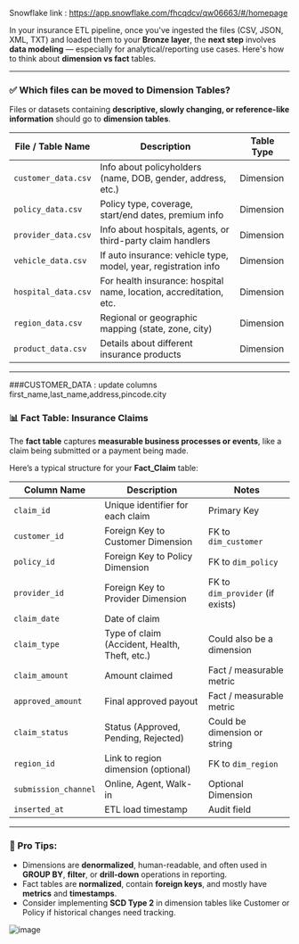Snowflake link :
https://app.snowflake.com/fhcqdcv/qw06663/#/homepage

 In your insurance ETL pipeline, once you've ingested the files (CSV, JSON, XML, TXT) and loaded them to your **Bronze layer**, the **next step** involves **data modeling** — especially for analytical/reporting use cases. Here's how to think about **dimension vs fact** tables.

---

### ✅ **Which files can be moved to Dimension Tables?**

Files or datasets containing **descriptive, slowly changing, or reference-like information** should go to **dimension tables**.

| File / Table Name       | Description                                                              | Table Type    |
|-------------------------|--------------------------------------------------------------------------|---------------|
| `customer_data.csv`     | Info about policyholders (name, DOB, gender, address, etc.)              | Dimension     |
| `policy_data.csv`       | Policy type, coverage, start/end dates, premium info                     | Dimension     |
| `provider_data.csv`     | Info about hospitals, agents, or third-party claim handlers              | Dimension     |
| `vehicle_data.csv`      | If auto insurance: vehicle type, model, year, registration info          | Dimension     |
| `hospital_data.csv`     | For health insurance: hospital name, location, accreditation, etc.       | Dimension     |
| `region_data.csv`       | Regional or geographic mapping (state, zone, city)                       | Dimension     |
| `product_data.csv`      | Details about different insurance products                               | Dimension     |

---

###CUSTOMER_DATA : update columns first_name,last_name,address,pincode.city


### 📊 **Fact Table: Insurance Claims**

The **fact table** captures **measurable business processes or events**, like a claim being submitted or a payment being made.

Here’s a typical structure for your **Fact_Claim** table:

| Column Name         | Description                                          | Notes                              |
|---------------------|------------------------------------------------------|------------------------------------|
| `claim_id`          | Unique identifier for each claim                    | Primary Key                        |
| `customer_id`       | Foreign Key to Customer Dimension                   | FK to `dim_customer`               |
| `policy_id`         | Foreign Key to Policy Dimension                     | FK to `dim_policy`                 |
| `provider_id`       | Foreign Key to Provider Dimension                   | FK to `dim_provider` (if exists)   |
| `claim_date`        | Date of claim                                       |                                  |
| `claim_type`        | Type of claim (Accident, Health, Theft, etc.)       | Could also be a dimension          |
| `claim_amount`      | Amount claimed                                      | Fact / measurable metric           |
| `approved_amount`   | Final approved payout                               | Fact / measurable metric           |
| `claim_status`      | Status (Approved, Pending, Rejected)                | Could be dimension or string       |
| `region_id`         | Link to region dimension (optional)                 | FK to `dim_region`                 |
| `submission_channel`| Online, Agent, Walk-in                              | Optional Dimension                 |
| `inserted_at`       | ETL load timestamp                                  | Audit field                        |

---

### 🧠 Pro Tips:
- Dimensions are **denormalized**, human-readable, and often used in **GROUP BY**, **filter**, or **drill-down** operations in reporting.
- Fact tables are **normalized**, contain **foreign keys**, and mostly have **metrics** and **timestamps**.
- Consider implementing **SCD Type 2** in dimension tables like Customer or Policy if historical changes need tracking.


![image](https://github.com/user-attachments/assets/3f839d71-1c3c-4f55-bfa0-115f1a9028e9)

